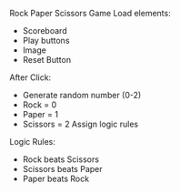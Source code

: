 Rock Paper Scissors Game
Load elements:

-   Scoreboard
-   Play buttons
-   Image
-   Reset Button

After Click:

-   Generate random number (0-2)
-   Rock = 0
-   Paper = 1
-   Scissors = 2
    Assign logic rules

Logic Rules:

-   Rock beats Scissors
-   Scissors beats Paper
-   Paper beats Rock
